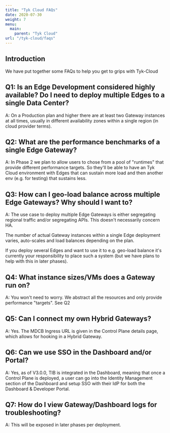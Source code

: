 ```yaml
---
title: "Tyk Cloud FAQs"
date: 2020-07-30
weight: 7
menu:
  main:
    parent: "Tyk Cloud"
url: "/tyk-cloud/faqs"
---
```


## Introduction

We have put together some FAQs to help you get to grips with Tyk-Cloud

## Q1: Is an Edge Development considered highly available? Do I need to deploy multiple Edges to a single Data Center?

A: On a Production plan and higher there are at least two Gateway instances at all times, usually in different availability zones within a single region (in cloud provider terms). 

## Q2: What are the performance benchmarks of a single Edge Gateway?

A: In Phase 2 we plan to allow users to chose from a pool of "runtimes" that provide different performance targets. So they'll be able to have an Tyk Cloud environment with Edges that can sustain more load and then another env (e.g. for testing) that sustains less.

## Q3: How can I geo-load balance across multiple Edge Gateways?  Why should I want to?

A: The use case to deploy multiple Edge Gateways is either segregating regional traffic and/or segregating APIs. This doesn't necessarily concern HA.

The number of actual Gateway instances within a single Edge deployment varies, auto-scales and load balances depending on the plan.

If you deploy several Edges and want to use it to e.g. geo-load balance it's currently your responsibility to place such a system (but we have plans to help with this in later phases).

## Q4: What instance sizes/VMs does a Gateway run on?

A: You won't need to worry. We abstract all the resources and only provide performance "targets". See Q2

## Q5: Can I connect my own Hybrid Gateways?

A: Yes. The MDCB Ingress URL is given in the Control Plane details page, which allows for hooking in a Hybrid Gateway.

## Q6: Can we use SSO in the Dashboard and/or Portal?

A: Yes, as of V3.0.0, TIB is integrated in the Dashboard, meaning that once a Control Plane is deployed, a user can go into the Identity Management section of the Dashboard and setup SSO with their IdP for both the Dashboard & Developer Portal.

## Q7: How do I view Gateway/Dashboard logs for troubleshooting?

A: This will be exposed in later phases per deployment.
